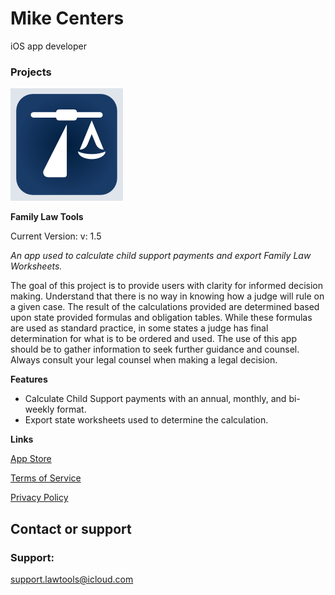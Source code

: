 # Mike Centers
iOS app developer


### Projects

![Family Law Tools](/images/Logo_FamilyLawTools.png)

**Family Law Tools**

Current Version: v: 1.5

*An app used to calculate child support payments and export Family Law Worksheets.*

The goal of this project is to provide users with clarity for informed decision making. Understand that there is no way in knowing how a judge will rule on a given case. The result of the calculations provided are determined based upon state provided formulas and obligation tables. While these formulas are used as standard practice, in some states a judge has final determination for what is to be ordered and used. The use of this app should be to gather information to seek further guidance and counsel. Always consult your legal counsel when making a legal decision.


**Features**
- Calculate Child Support payments with an annual, monthly, and bi-weekly format.
- Export state worksheets used to determine the calculation.

**Links**

<a href="https://apps.apple.com/us/app/family-law-tools/id1516711719" target="_blank">App Store</a>

<a href="https://mikecenters.github.io/documents/Family_Law_Tools\Terms_of_Service.pdf" target="_blank">Terms of Service</a>

<a href="https://mikecenters.github.io/documents/Family_Law_Tools\Privacy_Policy.pdf" target="_blank">Privacy Policy</a>

## Contact or support
### Support:
support.lawtools@icloud.com
